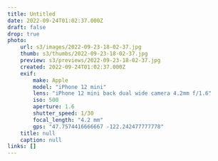 ```yaml
---
title: Untitled
date: 2022-09-24T01:02:37.000Z
draft: false
drop: true
photo:
    url: s3/images/2022-09-23-18-02-37.jpg
    thumb: s3/thumbs/2022-09-23-18-02-37.jpg
    preview: s3/previews/2022-09-23-18-02-37.jpg
    created: 2022-09-24T01:02:37.000Z
    exif:
        make: Apple
        model: "iPhone 12 mini"
        lens: "iPhone 12 mini back dual wide camera 4.2mm f/1.6"
        iso: 500
        aperture: 1.6
        shutter_speed: 1/30
        focal_length: "4.2 mm"
        gps: "47.7574416666667 -122.242477777778"
    title: null
    caption: null
links: []
---
```

